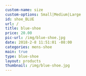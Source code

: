 ```yaml
---
custom-name: size
custom-options: Small|Medium|Large
id: shoe_BLUE
url: /
title: blue-shoe
price: 20.00
pic-url: /img/blue-shoe.jpg
date: 2018-2-8 11:51:01 -08:00
categories: mens-shoe
main: true
type: blue-shoe
layout: products
thumbnail: /img/blue-shoe.jpg
---
```

